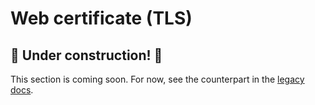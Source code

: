 # Web certificate (TLS)

## 🚧 Under construction! 🚧

This section is coming soon. For now, see the counterpart in the [legacy docs][1].

<!-- @TODO VFS-11766 missing chapter -->

<!-- references -->

[1]: https://onedata.org/#/home/documentation/20.02/doc/administering_onedata/ssl_certificate_management.html
